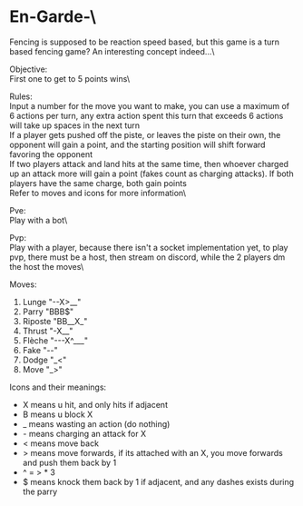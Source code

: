 # En-Garde-\
Fencing is supposed to be reaction speed based, but this game is a turn based fencing game? An interesting concept indeed...\

Objective:\
First one to get to 5 points wins\

Rules:\
Input a number for the move you want to make, you can use a maximum of 6 actions per turn, any extra action spent this turn that exceeds 6 actions will take up spaces in the next turn\
If a player gets pushed off the piste, or leaves the piste on their own, the opponent will gain a point, and the starting position will shift forward favoring the opponent\
If two players attack and land hits at the same time, then whoever charged up an attack more will gain a point (fakes count as charging attacks). If both players have the same charge, both gain points\
Refer to moves and icons for more information\

Pve:\
Play with a bot\

Pvp:\
Play with a player, because there isn't a socket implementation yet, to play pvp, there must be a host, then stream on discord, while the 2 players dm the host the moves\

Moves:
1. Lunge "--X>__"
2. Parry "BBB$"
3. Riposte "BB__X_"
4. Thrust "-X__"
5. Flèche "---X^___"
6. Fake "--"
7. Dodge "_<"
8. Move "_>"

Icons and their meanings:
- X means u hit, and only hits if adjacent 
- B means u block X
- \_  means wasting an action (do nothing)
- \- means charging an attack for X
- < means move back
- \> means move forwards, if its attached with an X, you move forwards and push them back by 1
- ^ = > * 3
- $ means knock them back by 1 if adjacent, and any dashes exists during the parry
